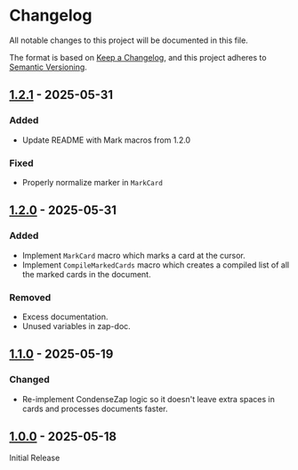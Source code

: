 # Changelog

All notable changes to this project will be documented in this file.

The format is based on [Keep a Changelog](https://keepachangelog.com/en/1.1.0/),
and this project adheres to
[Semantic Versioning](https://semver.org/spec/v2.0.0.html).

## [1.2.1] - 2025-05-31

### Added

- Update README with Mark macros from 1.2.0

### Fixed

- Properly normalize marker in `MarkCard`

## [1.2.0] - 2025-05-31

### Added

- Implement `MarkCard` macro which marks a card at the cursor.
- Implement `CompileMarkedCards` macro which creates a compiled list of all the
  marked cards in the document.

### Removed

- Excess documentation.
- Unused variables in zap-doc.

## [1.1.0] - 2025-05-19

### Changed

- Re-implement CondenseZap logic so it doesn't leave extra spaces in cards and
  processes documents faster.

## [1.0.0] - 2025-05-18

Initial Release

[1.2.1]: https://github.com/shrimpram/debate-scripts/compare/v1.2.0...v1.2.1
[1.2.0]: https://github.com/shrimpram/debate-scripts/compare/v1.1.0...v1.2.0
[1.1.0]: https://github.com/shrimpram/debate-scripts/compare/v1.0.0...v1.1.0
[1.0.0]: https://github.com/shrimpram/debate-scripts/releases/tag/v1.0.0
